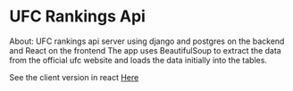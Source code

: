 # UFC Rankings Api

About:
UFC rankings api server using django and postgres on the backend and React on the frontend
The app uses BeautifulSoup to extract the data from the official ufc website and loads the data initially into the tables.

See the client version in react [Here](https://github.com/Azamat-Shogen/ufc_rankings_client)


